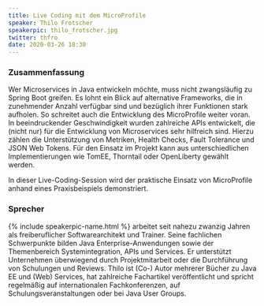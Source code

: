 ```yaml
---
title: Live Coding mit dem MicroProfile
speaker: Thilo Frotscher
speakerpic: thilo_frotscher.jpg
twitter: thfro
date: 2020-03-26 18:30
---
```


### Zusammenfassung

Wer Microservices in Java entwickeln möchte, muss nicht zwangsläufig zu Spring Boot greifen. Es lohnt ein Blick auf alternative Frameworks, die in zunehmender Anzahl verfügbar sind und bezüglich ihrer Funktionen stark aufholen. So schreitet auch die Entwicklung des MicroProfile weiter voran. In beeindruckender Geschwindigkeit wurden zahlreiche APIs entwickelt, die (nicht nur) für die Entwicklung von Microservices sehr hilfreich sind. Hierzu zählen die Unterstützung von Metriken, Health Checks, Fault Tolerance und JSON Web Tokens. Für den Einsatz im Projekt kann aus unterschiedlichen Implementierungen wie TomEE, Thorntail oder OpenLiberty gewählt werden.

In dieser Live-Coding-Session wird der praktische Einsatz von MicroProfile anhand eines Praxisbeispiels demonstriert.

### Sprecher

{% include speakerpic-name.html %} arbeitet seit nahezu zwanzig Jahren als freiberuflicher Softwarearchitekt und Trainer. Seine fachlichen Schwerpunkte bilden Java Enterprise-Anwendungen sowie der Themenbereich Systemintegration, APIs und Services. Er unterstützt Unternehmen überwiegend durch Projektmitarbeit oder die Durchführung von Schulungen und Reviews. Thilo ist (Co-) Autor mehrerer Bücher zu Java EE und (Web) Services, hat zahlreiche Fachartikel veröffentlicht und spricht regelmäßig auf internationalen Fachkonferenzen, auf Schulungsveranstaltungen oder bei Java User Groups.